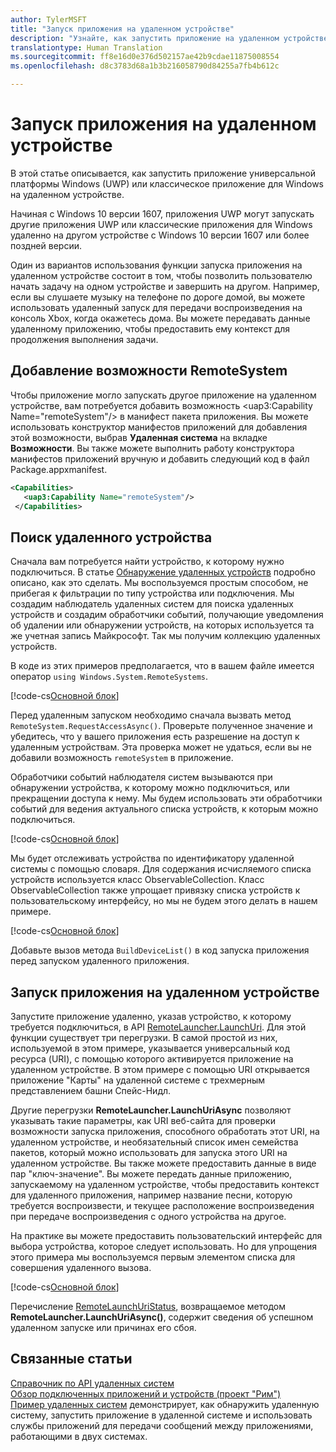 ```yaml
---
author: TylerMSFT
title: "Запуск приложения на удаленном устройстве"
description: "Узнайте, как запустить приложение на удаленном устройстве с помощью проекта &quot;Рим&quot;."
translationtype: Human Translation
ms.sourcegitcommit: ff8e16d0e376d502157ae42b9cdae11875008554
ms.openlocfilehash: d8c3783d68a1b3b216058790d84255a7fb4b612c

---
```


# Запуск приложения на удаленном устройстве

В этой статье описывается, как запустить приложение универсальной платформы Windows (UWP) или классическое приложение для Windows на удаленном устройстве.

Начиная с Windows 10 версии 1607, приложения UWP могут запускать другие приложения UWP или классические приложения для Windows удаленно на другом устройстве с Windows 10 версии 1607 или более поздней версии.

Один из вариантов использования функции запуска приложения на удаленном устройстве состоит в том, чтобы позволить пользователю начать задачу на одном устройстве и завершить на другом. Например, если вы слушаете музыку на телефоне по дороге домой, вы можете использовать удаленный запуск для передачи воспроизведения на консоль Xbox, когда окажетесь дома. Вы можете передавать данные удаленному приложению, чтобы предоставить ему контекст для продолжения выполнения задачи.

## Добавление возможности RemoteSystem

Чтобы приложение могло запускать другое приложение на удаленном устройстве, вам потребуется добавить возможность <uap3:Capability Name="remoteSystem"/> в манифест пакета приложения. Вы можете использовать конструктор манифестов приложений для добавления этой возможности, выбрав **Удаленная система** на вкладке **Возможности**. Вы также можете выполнить работу конструктора манифестов приложений вручную и добавить следующий код в файл Package.appxmanifest.

``` xml
<Capabilities>
   <uap3:Capability Name="remoteSystem"/>
 </Capabilities>
```
## Поиск удаленного устройства

Сначала вам потребуется найти устройство, к которому нужно подключиться. 
              В статье [Обнаружение удаленных устройств](discover-remote-devices.md) подробно описано, как это сделать. Мы воспользуемся простым способом, не прибегая к фильтрации по типу устройства или подключения. Мы создадим наблюдатель удаленных систем для поиска удаленных устройств и создадим обработчики событий, получающие уведомления об удалении или обнаружении устройств, на которых используется та же учетная запись Майкрософт. Так мы получим коллекцию удаленных устройств.

В коде из этих примеров предполагается, что в вашем файле имеется оператор `using Windows.System.RemoteSystems`.

[!code-cs[Основной блок](./code/RemoteLaunchScenario/MainPage.xaml.cs#SnippetBuildDeviceList)]

Перед удаленным запуском необходимо сначала вызвать метод `RemoteSystem.RequestAccessAsync()`. Проверьте полученное значение и убедитесь, что у вашего приложения есть разрешение на доступ к удаленным устройствам. Эта проверка может не удаться, если вы не добавили возможность `remoteSystem` в приложение.

Обработчики событий наблюдателя систем вызываются при обнаружении устройства, к которому можно подключиться, или прекращении доступа к нему. Мы будем использовать эти обработчики событий для ведения актуального списка устройств, к которым можно подключиться.

[!code-cs[Основной блок](./code/RemoteLaunchScenario/MainPage.xaml.cs#SnippetEventHandlers)]

Мы будет отслеживать устройства по идентификатору удаленной системы с помощью словаря. Для содержания исчисляемого списка устройств используется класс ObservableCollection. Класс ObservableCollection также упрощает привязку списка устройств к пользовательскому интерфейсу, но мы не будем этого делать в нашем примере.

[!code-cs[Основной блок](./code/RemoteLaunchScenario/MainPage.xaml.cs#SnippetMembers)]

Добавьте вызов метода `BuildDeviceList()` в код запуска приложения перед запуском удаленного приложения.

## Запуск приложения на удаленном устройстве

Запустите приложение удаленно, указав устройство, к которому требуется подключиться, в API [RemoteLauncher.LaunchUri](https://msdn.microsoft.com/en-us/library/windows/apps/windows.system.remotelauncher.launchuriasync.aspx). Для этой функции существует три перегрузки. В самой простой из них, используемой в этом примере, указывается универсальный код ресурса (URI), с помощью которого активируется приложение на удаленном устройстве. В этом примере с помощью URI открывается приложение "Карты" на удаленной системе с трехмерным представлением башни Спейс-Нидл.

Другие перегрузки **RemoteLauncher.LaunchUriAsync** позволяют указывать такие параметры, как URI веб-сайта для проверки возможности запуска приложения, способного обработать этот URI, на удаленном устройстве, и необязательный список имен семейства пакетов, который можно использовать для запуска этого URI на удаленном устройстве. Вы также можете предоставить данные в виде пар "ключ-значение". Вы можете передать данные приложению, запускаемому на удаленном устройстве, чтобы предоставить контекст для удаленного приложения, например название песни, которую требуется воспроизвести, и текущее расположение воспроизведения при передаче воспроизведения с одного устройства на другое.

На практике вы можете предоставить пользовательский интерфейс для выбора устройства, которое следует использовать. Но для упрощения этого примера мы воспользуемся первым элементом списка для совершения удаленного вызова.

[!code-cs[Основной блок](./code/RemoteLaunchScenario/MainPage.xaml.cs#SnippetRemoteUriLaunch)]

Перечисление [RemoteLaunchUriStatus](https://msdn.microsoft.com/en-us/library/windows/apps/windows.system.remotelaunchuristatus.aspx), возвращаемое методом **RemoteLauncher.LaunchUriAsync()**, содержит сведения об успешном удаленном запуске или причинах его сбоя.

## Связанные статьи

[Справочник по API удаленных систем](https://msdn.microsoft.com/en-us/library/windows/apps/Windows.System.RemoteSystems)  
[Обзор подключенных приложений и устройств (проект "Рим")](connected-apps-and-devices.md)  
[Пример удаленных систем](https://github.com/Microsoft/Windows-universal-samples/tree/dev/Samples/RemoteSystems ) демонстрирует, как обнаружить удаленную систему, запустить приложение в удаленной системе и использовать службы приложений для передачи сообщений между приложениями, работающими в двух системах.



<!--HONumber=Aug16_HO5-->


